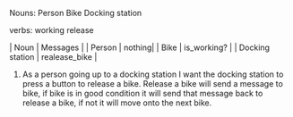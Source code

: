 Nouns:
Person
Bike
Docking station

verbs:
working
release

| Noun | Messages |
| Person | nothing| 
| Bike | is_working? |
| Docking station | realease_bike |

1) As a person going up to a docking station I want the docking station to press a button to release a bike. Release a bike will send a message to bike, if bike is in good condition it will send that message back to release a bike, if not it will move onto the next bike.